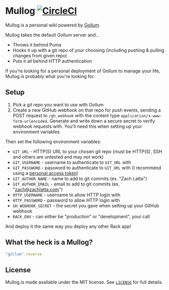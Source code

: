 # Mullog [![CircleCI](https://circleci.com/gh/zachlatta/mullog.svg?style=svg)](https://circleci.com/gh/zachlatta/mullog)

Mullog is a personal wiki powered by [Gollum](https://github.com/gollum/gollum).

Mullog takes the default Gollum server and...

- Throws it behind Puma
- Hooks it up with a git repo of your choosing (including pushing & pulling changes from given repo)
- Puts it all behind HTTP authentication

If you're looking for a personal deployment of Gollum to manage your life, Mullog is probably what you're looking for.

## Setup

1. Pick a git repo you want to use with Gollum
2. Create a new GitHub webhook on that repo for push events, sending a POST request to `/gh_webhook` with the content type `application/x-www-form-urlencoded`. Generate and write down a secure secret to verify webhook requests with. You'll need this when setting up your environment variables.

Then set the following environment variables:

- `GIT_URL` - HTTP(S) URL to your chosen git repo (must be HTTP(S), SSH and others are untested and may not work)
- `GIT_USERNAME` - username to authenticate to `GIT_URL` with
- `GIT_PASSWORD` - password to authenticate to `GIT_URL` with (I recommend using a [personal access token](https://help.github.com/articles/creating-a-personal-access-token-for-the-command-line/))
- `GIT_AUTHOR_NAME` - name to add to git commits (ex. "Zach Latta")
- `GIT_AUTHOR_EMAIL` - email to add to git commits (ex. "zach@zachlatta.com")
- `HTTP_USERNAME` - username to allow HTTP login with
- `HTTP_PASSWORD` - password to allow HTTP login with
- `GH_WEBHOOK_SECRET` - the secret you gave when setting up your GitHub webhook
- `RACK_ENV` - can either be "production" or "development", your call

And deploy it the same way you deploy any other Rack app!

## What the heck is a Mullog?

```ruby
"gollum".reverse
```

## License

Mullog is made available under the MIT license. See [`LICENSE`](LICENSE) for full details.
